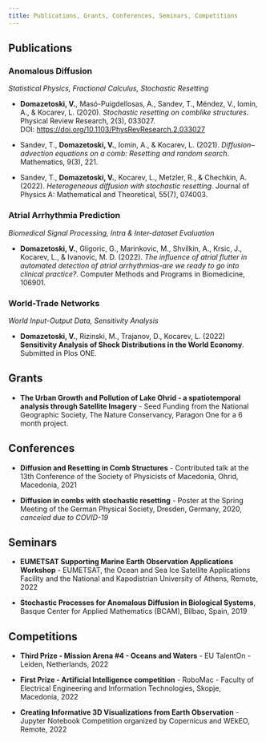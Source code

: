 ```yaml
---
title: Publications, Grants, Conferences, Seminars, Competitions
---
```


## Publications
### Anomalous Diffusion 
*Statistical Physics, Fractional Calculus, Stochastic Resetting* 

- **Domazetoski, V.**, Masó-Puigdellosas, A., Sandev, T., Méndez, V., Iomin, A., & Kocarev, L. (2020). *Stochastic resetting on comblike structures*. Physical Review Research, 2(3), 033027.   
DOI: https://doi.org/10.1103/PhysRevResearch.2.033027


- Sandev, T., **Domazetoski, V.**, Iomin, A., & Kocarev, L. (2021). *Diffusion–advection equations on a comb: Resetting and random search*. Mathematics, 9(3), 221.

- Sandev, T., **Domazetoski, V.**, Kocarev, L., Metzler, R., & Chechkin, A. (2022). *Heterogeneous diffusion with stochastic resetting*. Journal of Physics A: Mathematical and Theoretical, 55(7), 074003.


### Atrial Arrhythmia Prediction
*Biomedical Signal Processing, Intra & Inter-dataset Evaluation*

- **Domazetoski, V.**, Gligoric, G., Marinkovic, M., Shvilkin, A., Krsic, J., Kocarev, L., & Ivanovic, M. D. (2022). *The influence of atrial flutter in automated detection of atrial arrhythmias-are we ready to go into clinical practice?*. Computer Methods and Programs in Biomedicine, 106901.

### World-Trade Networks
*World Input-Output Data, Sensitivity Analysis*
- **Domazetoski, V.**, Rizinski, M., Trajanov, D., Kocarev, L. (2022) **Sensitivity Analysis of Shock Distributions in the World Economy**. Submitted in  Plos ONE.


## Grants
- **The Urban Growth and Pollution of Lake Ohrid - a spatiotemporal analysis through Satellite Imagery** - Seed Funding from the National Geographic Society, The Nature Conservancy, Paragon One for a 6 month project.  

## Conferences
- **Diffusion and Resetting in Comb Structures** - Contributed talk at the 13th Conference of the Society of Physicists of Macedonia, Ohrid, Macedonia, 2021

- **Diffusion in combs with stochastic resetting** - Poster at the Spring Meeting of the German Physical Society, Dresden, Germany, 2020, *canceled due to COVID-19*

## Seminars
- **EUMETSAT Supporting Marine Earth Observation Applications Workshop** - EUMETSAT, the Ocean and Sea Ice Satellite Applications Facility and the National and Kapodistrian University of Athens, Remote, 2022

- **Stochastic Processes for Anomalous Diffusion in Biological Systems**, Basque Center for Applied Mathematics (BCAM), Bilbao, Spain, 2019

## Competitions
- **Third Prize - Mission Arena \#4 - Oceans and Waters** - EU TalentOn - Leiden, Netherlands, 2022

- **First Prize - Artificial Intelligence competition** - RoboMac - Faculty of Electrical Engineering and Information Technologies, Skopje, Macedonia, 2022

- **Creating Informative 3D Visualizations from Earth Observation** - Jupyter Notebook Competition organized by Copernicus and WEkEO, Remote, 2022
